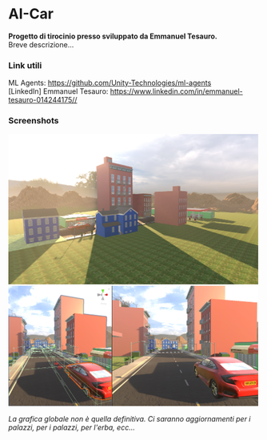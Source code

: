 # AI-Car

**Progetto di tirocinio presso sviluppato da Emmanuel Tesauro.**<br/>
Breve descrizione...<br/>

### Link utili
ML Agents: https://github.com/Unity-Technologies/ml-agents<br/>
[LinkedIn] Emmanuel Tesauro: https://www.linkedin.com/in/emmanuel-tesauro-014244175//<br/>

### Screenshots
<img width="500" src="https://github.com/ETesauro/AI-Car/blob/3_Terrain/Screenshots/Screenshot_1.png?raw=true">
<img width="500" src="https://github.com/ETesauro/AI-Car/blob/3_Terrain/Screenshots/Screenshot_2.png?raw=true">

<em style="">La grafica globale non è quella definitiva. Ci saranno aggiornamenti per i palazzi, per i palazzi, per l'erba, ecc...</em>
